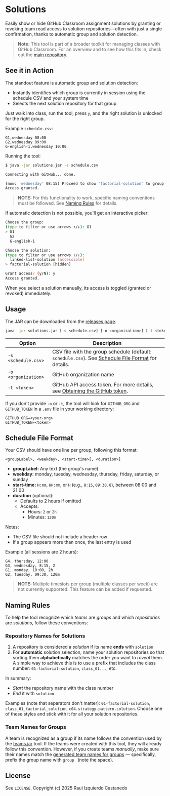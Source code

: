 # Solutions

Easily show or hide GitHub Classroom assignment solutions by granting or revoking team read access to solution repositories—often with just a single confirmation, thanks to automatic group and solution detection.

> **Note:** This tool is part of a broader toolkit for managing classes with GitHub Classroom. For an overview and to see how this fits in, check out the [main repository](https://github.com/raul-izquierdo/classroom-tools).

## See it in Action

The standout feature is automatic group and solution detection:
- Instantly identifies which group is currently in session using the schedule CSV and your system time
- Selects the next solution repository for that group

Just walk into class, run the tool, press `y`, and the right solution is unlocked for the right group.

Example `schedule.csv`:
```csv
G1,wednesday 08:00
G2,wednesday 09:00
G-english-1,wednesday 10:00
```

Running the tool:
```bash
$ java -jar solutions.jar -s schedule.csv

Connecting with GitHub... done.

(now: 'wednesday' 08:15) Proceed to show 'factorial-solution' to group 'G1'? (y/N): y
Access granted.
```

> **NOTE:** For this functionality to work, specific naming conventions must be followed. See [Naming Rules](#naming-rules) for details.

If automatic detection is not possible, you'll get an interactive picker:

```bash
Choose the group:
(type to filter or use arrows ↑/↓): G1
> G1
  G2
  G-english-1

Choose the solution:
(type to filter or use arrows ↑/↓):
  linked-list-solution [accessible]
> factorial-solution [hidden]

Grant access? (y/N): y
Access granted.
```

When you select a solution manually, its access is toggled (granted or revoked) immediately.

## Usage

The JAR can be downloaded from the [releases page](https://github.com/raul-izquierdo/solutions/releases).

```bash
java -jar solutions.jar [-s schedule.csv] [-o <organization>] [-t <token>]
```

| Option              | Description                                             |
|---------------------|---------------------------------------------------------|
| `-s <schedule.csv>` | CSV file with the group schedule (default: `schedule.csv`). See [Schedule File Format](#schedule-file-format) for details. |
| `-o <organization>` | GitHub organization name                               |
| `-t <token>`        | GitHub API access token. For more details, see [Obtaining the GitHub token](https://github.com/raul-izquierdo/classroom-tools#obtaining-the-github-token). |

If you don't provide `-o` or `-t`, the tool will look for `GITHUB_ORG` and `GITHUB_TOKEN` in a `.env` file in your working directory:
```dotenv
GITHUB_ORG=<your-org>
GITHUB_TOKEN=<token>
```

## Schedule File Format

Your CSV should have one line per group, following this format:

```csv
<groupLabel>, <weekday>, <start-time>[, <duration>]
```

- **groupLabel:** Any text (the group's name)
- **weekday:** monday, tuesday, wednesday, thursday, friday, saturday, or sunday
- **start-time:** `H:mm`, `HH:mm`, or `H` (e.g., `8:15`, `09:30`, `8`), between 08:00 and 21:00
- **duration** (optional):
  - Defaults to 2 hours if omitted
  - Accepts:
    - Hours: `2` or `2h`
    - Minutes: `120m`

Notes:
- The CSV file should not include a header row
- If a group appears more than once, the last entry is used

Example (all sessions are 2 hours):
```csv
G4, thursday, 12:00
G3, wednesday, 8:15, 2
G1, monday, 10:00, 2h
G2, tuesday, 09:30, 120m
```

> **NOTE:** Multiple timeslots per group (multiple classes per week) are not currently supported. This feature can be added if requested.

## Naming Rules

To help the tool recognize which _teams_ are _groups_ and which _repositories_ are _solutions_, follow these conventions:

### Repository Names for Solutions

1. A repository is considered a _solution_ if its name **ends** with `solution`
2. For **automatic** solution selection, name your solution repositories so that sorting them **alphabetically** matches the order you want to _reveal_ them. A simple way to achieve this is to use a prefix that includes the class number: `01-factorial-solution`, `class_01...`, etc.

In summary:
- _Start_ the repository name with the class number
- _End_ it with `solution`

Examples (note that separators don't matter): `01-factorial-solution`, `class_01_factorial_solution`, `c04.strategy-pattern.solution`.
Choose one of these styles and stick with it for all your solution repositories.

### Team Names for Groups

A team is recognized as a group if its name follows the convention used by the [teams.jar](https://github.com/raul-izquierdo/teams) tool. If the teams were created with this tool, they will already follow this convention. However, if you create teams _manually_, make sure their names match the [generated team names for groups](https://github.com/raul-izquierdo/teams?tab=readme-ov-file#generated-team-names-for-groups) — specifically, prefix the group name with `group ` (note the space).


## License

See `LICENSE`.
Copyright (c) 2025 Raul Izquierdo Castanedo
